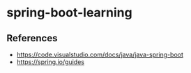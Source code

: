 # spring-boot-learning

## References

- <https://code.visualstudio.com/docs/java/java-spring-boot>
- <https://spring.io/guides>
